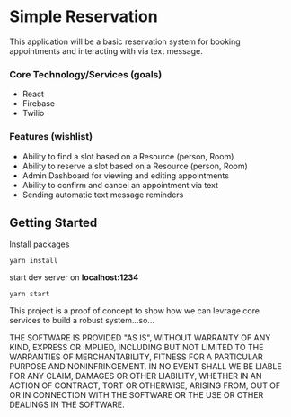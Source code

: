 # Simple Reservation

This application will be a basic reservation system for booking appointments and interacting with via text message.

### Core Technology/Services (goals)
* React
* Firebase
* Twilio

### Features (wishlist)
* Ability to find a slot based on a Resource (person, Room)
* Ability to reserve a slot based on a Resource (person, Room)
* Admin Dashboard for viewing and editing appointments
* Ability to confirm and cancel an appointment via text
* Sending automatic text message reminders
 

## Getting Started

Install packages 
```
yarn install
```

start dev server on **localhost:1234**
```
yarn start
```



This project is a proof of concept to show how we can levrage core services to build a robust system...so...

THE SOFTWARE IS PROVIDED "AS IS", WITHOUT WARRANTY OF ANY KIND, EXPRESS OR IMPLIED, INCLUDING BUT NOT LIMITED TO THE WARRANTIES OF MERCHANTABILITY, FITNESS FOR A PARTICULAR PURPOSE AND NONINFRINGEMENT. IN NO EVENT SHALL WE BE LIABLE FOR ANY CLAIM, DAMAGES OR OTHER LIABILITY, WHETHER IN AN ACTION OF CONTRACT, TORT OR OTHERWISE, ARISING FROM, OUT OF OR IN CONNECTION WITH THE SOFTWARE OR THE USE OR OTHER DEALINGS IN THE SOFTWARE.
